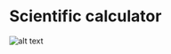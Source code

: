 # Scientific calculator

![alt text](https://github.com/proman3419/Programming-Challenges-v1.4/Screenshots/39_1.PNG)
